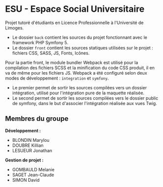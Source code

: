# ESU - Espace Social Universitaire

Projet tutoré d'étudiants en Licence Professionnelle à l'Université de Limoges.

- Le dossier ```back``` contient les sources du projet fonctionnant avec le framework PHP Symfony 5.
- Le dossier ```front``` contient les sources statiques utilisées sur le projet : fichiers CSS, SASS, JS, Fonts, Icônes.

Pour la partie front, le module bundler Webpack est utilisé pour la compilation des fichiers SCSS et la minification du code CSS produit, il en va de même pour les fichiers JS.
Webpack a été configuré selon deux modes de développement : ```integration``` et ```symfony```. 

- Le premier permet de sortir les sources compilées vers un dossier intégration, utilisé pour l'intégration pure de la maquette réalisée.
- Le second permet de sortir les sources compilées vers le dossier public de symfony, dans le but d'associer l'intégration réalisée aux vues Twig.


## Membres du groupe

**Développement :**

- BLONDIN Marylou
- DOUBRE Killian
- LESUEUR Jonathan

**Gestion de projet :**

- GOMBAULD Melanie
- SAGET Jean-Claude
- SIMON David